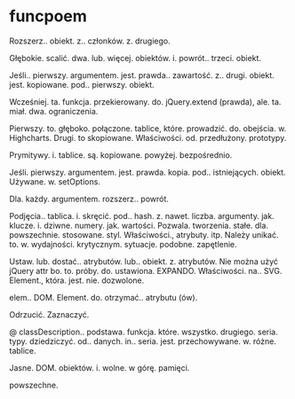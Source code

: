 funcpoem
========

Rozszerz.. obiekt. z.. członków. z. drugiego.

Głębokie. scalić. dwa. lub. więcej. obiektów. i. powrót.. trzeci. obiekt.

Jeśli.. pierwszy. argumentem. jest. prawda.. zawartość. z.. drugi. obiekt. jest. kopiowane. pod.. pierwszy. obiekt.

Wcześniej. ta. funkcja. przekierowany. do. jQuery.extend (prawda), ale. ta. miał. dwa. ograniczenia.

Pierwszy. to. głęboko. połączone. tablice, które. prowadzić. do. obejścia. w. Highcharts. Drugi. to skopiowane. Właściwości. od. przedłużony. prototypy.

Prymitywy. i. tablice. są. kopiowane. powyżej. bezpośrednio.

Jeśli. pierwszy. argumentem. jest. prawda. kopia. pod.. istniejących. obiekt. Używane. w. setOptions.

Dla. każdy. argumentem. rozszerz.. powrót.

Podjęcia.. tablica. i. skręcić. pod.. hash. z. nawet. liczba. argumenty. jak. klucze. i. dziwne. numery. jak. wartości. Pozwala. tworzenia. stałe. dla. powszechnie. stosowane. styl. Właściwości., atrybuty. itp. Należy unikać. to. w. wydajności. krytycznym. sytuacje. podobne. zapętlenie.

  Ustaw. lub. dostać.. atrybutów. lub.. obiekt. z. atrybutów. Nie można użyć jQuery attr bo. to. próby. do. ustawiona. EXPANDO. Właściwości. na.. SVG. Element., która. jest. nie. dozwolone.

elem.. DOM. Element. do. otrzymać.. atrybutu (ów).

Odrzucić.
Zaznaczyć.

@ classDescription.. podstawa. funkcja. które. wszystko. drugiego. seria. typy. dziedziczyć. od.. danych. in.. seria. jest. przechowywane.
  w. różne. tablice.

  Jasne. DOM. obiektów. i. wolne. w górę. pamięci.

powszechne. 
